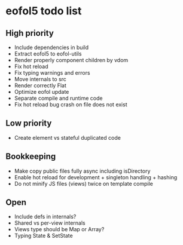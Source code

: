 # eofol5 todo list

## High priority

- Include dependencies in build
- Extract eofol5 to eofol-utils
- Render properly component children by vdom
- Fix hot reload
- Fix typing warnings and errors
- Move internals to src
- Render correctly Flat
- Optimize eofol update
- Separate compile and runtime code
- Fix hot reload bug crash on file does not exist

## Low priority

- Create element vs stateful duplicated code

## Bookkeeping

- Make copy public files fully async including isDirectory
- Enable hot reload for development + singleton handling + hashing
- Do not minify JS files (views) twice on template compile

## Open

- Include defs in internals?
- Shared vs per-view internals
- Views type should be Map or Array?
- Typing State & SetState
